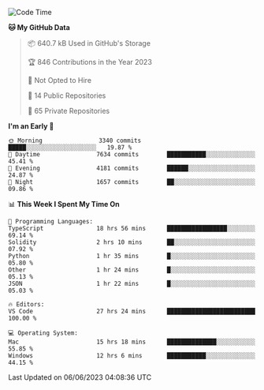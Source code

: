 <!--START_SECTION:waka-->
![Code Time](http://img.shields.io/badge/Code%20Time-4%2C139%20hrs%2021%20mins-blue)

**🐱 My GitHub Data** 

> 📦 640.7 kB Used in GitHub's Storage 
 > 
> 🏆 846 Contributions in the Year 2023
 > 
> 🚫 Not Opted to Hire
 > 
> 📜 14 Public Repositories 
 > 
> 🔑 65 Private Repositories 
 > 
**I'm an Early 🐤** 

```text
🌞 Morning                3340 commits        █████░░░░░░░░░░░░░░░░░░░░   19.87 % 
🌆 Daytime                7634 commits        ███████████░░░░░░░░░░░░░░   45.41 % 
🌃 Evening                4181 commits        ██████░░░░░░░░░░░░░░░░░░░   24.87 % 
🌙 Night                  1657 commits        ██░░░░░░░░░░░░░░░░░░░░░░░   09.86 % 
```


📊 **This Week I Spent My Time On** 

```text
💬 Programming Languages: 
TypeScript               18 hrs 56 mins      █████████████████░░░░░░░░   69.14 % 
Solidity                 2 hrs 10 mins       ██░░░░░░░░░░░░░░░░░░░░░░░   07.92 % 
Python                   1 hr 35 mins        █░░░░░░░░░░░░░░░░░░░░░░░░   05.80 % 
Other                    1 hr 24 mins        █░░░░░░░░░░░░░░░░░░░░░░░░   05.13 % 
JSON                     1 hr 22 mins        █░░░░░░░░░░░░░░░░░░░░░░░░   05.03 % 

🔥 Editors: 
VS Code                  27 hrs 24 mins      █████████████████████████   100.00 % 

💻 Operating System: 
Mac                      15 hrs 18 mins      ██████████████░░░░░░░░░░░   55.85 % 
Windows                  12 hrs 6 mins       ███████████░░░░░░░░░░░░░░   44.15 % 
```


 Last Updated on 06/06/2023 04:08:36 UTC
<!--END_SECTION:waka-->

